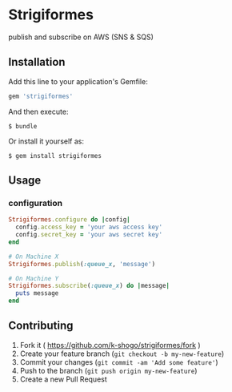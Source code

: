 # Strigiformes

publish and subscribe on AWS (SNS & SQS)

## Installation

Add this line to your application's Gemfile:

```ruby
gem 'strigiformes'
```

And then execute:

    $ bundle

Or install it yourself as:

    $ gem install strigiformes

## Usage

### configuration

```ruby
Strigiformes.configure do |config|
  config.access_key = 'your aws access key'
  config.secret_key = 'your aws secret key'
end
```

```ruby
# On Machine X
Strigiformes.publish(:queue_x, 'message')

# On Machine Y
Strigiformes.subscribe(:queue_x) do |message|
  puts message
end
```

## Contributing

1. Fork it ( https://github.com/k-shogo/strigiformes/fork )
2. Create your feature branch (`git checkout -b my-new-feature`)
3. Commit your changes (`git commit -am 'Add some feature'`)
4. Push to the branch (`git push origin my-new-feature`)
5. Create a new Pull Request
